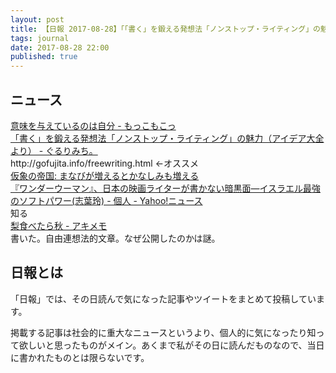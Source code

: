 ```yaml
---
layout: post
title: 【日報 2017-08-28】「「書く」を鍛える発想法「ノンストップ・ライティング」の魅力（アイデア大全より）」他
tags: journal
date: 2017-08-28 22:00
published: true
---
```



## ニュース

<div class="news"><a href="http://komoko.hatenablog.com/entry/2017/08/28/175955" target="_blank">意味を与えているのは自分 - もっこもこっ</a>
<div class="newscomme"></div>
</div>

<div class="news"><a href="http://blog.gururimichi.com/entry/2017/08/28/190030" target="_blank">「書く」を鍛える発想法「ノンストップ・ライティング」の魅力（アイデア大全より） - ぐるりみち。</a>
<div class="newscomme">http://gofujita.info/freewriting.html ←オススメ</div>
</div>

<div class="news"><a href="http://marginalsoldier.blogspot.com/2017/08/blog-post_29.html" target="_blank">仮象の帝国: まなびが増えるとかなしみも増える</a>
<div class="newscomme"></div>
</div>

<div class="news"><a href="https://news.yahoo.co.jp/byline/shivarei/20170828-00075027/" target="_blank">『ワンダーウーマン』、日本の映画ライターが書かない暗黒面―イスラエル最強のソフトパワー(志葉玲) - 個人 - Yahoo!ニュース</a>
<div class="newscomme">知る</div>
</div>

<div class="news"><a href="https://akio6o6.github.io/blog/2017/08/28/212200" target="_blank">梨食べたら秋 - アキメモ</a>
<div class="newscomme">書いた。自由連想法的文章。なぜ公開したのかは謎。</div>
</div>


 
## 日報とは

「日報」では、その日読んで気になった記事やツイートをまとめて投稿しています。

掲載する記事は社会的に重大なニュースというより、個人的に気になったり知って欲しいと思ったものがメイン。あくまで私がその日に読んだものなので、当日に書かれたものとは限らないです。